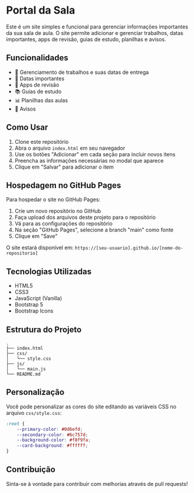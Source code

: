 # Portal da Sala

Este é um site simples e funcional para gerenciar informações importantes da sua sala de aula. O site permite adicionar e gerenciar trabalhos, datas importantes, apps de revisão, guias de estudo, planilhas e avisos.

## Funcionalidades

- 📝 Gerenciamento de trabalhos e suas datas de entrega
- 📅 Datas importantes
- 📱 Apps de revisão
- 📚 Guias de estudo
- 📊 Planilhas das aulas
- 📢 Avisos

## Como Usar

1. Clone este repositório
2. Abra o arquivo `index.html` em seu navegador
3. Use os botões "Adicionar" em cada seção para incluir novos itens
4. Preencha as informações necessárias no modal que aparece
5. Clique em "Salvar" para adicionar o item

## Hospedagem no GitHub Pages

Para hospedar o site no GitHub Pages:

1. Crie um novo repositório no GitHub
2. Faça upload dos arquivos deste projeto para o repositório
3. Vá para as configurações do repositório
4. Na seção "GitHub Pages", selecione a branch "main" como fonte
5. Clique em "Save"

O site estará disponível em: `https://[seu-usuario].github.io/[nome-do-repositorio]`

## Tecnologias Utilizadas

- HTML5
- CSS3
- JavaScript (Vanilla)
- Bootstrap 5
- Bootstrap Icons

## Estrutura do Projeto

```
.
├── index.html
├── css/
│   └── style.css
├── js/
│   └── main.js
└── README.md
```

## Personalização

Você pode personalizar as cores do site editando as variáveis CSS no arquivo `css/style.css`:

```css
:root {
    --primary-color: #0d6efd;
    --secondary-color: #6c757d;
    --background-color: #f8f9fa;
    --card-background: #ffffff;
}
```

## Contribuição

Sinta-se à vontade para contribuir com melhorias através de pull requests! 